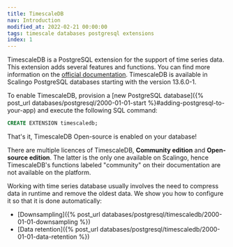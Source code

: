 ```yaml
---
title: TimescaleDB
nav: Introduction
modified_at: 2022-02-21 00:00:00
tags: timescale databases postgresql extensions
index: 1
---
```


TimescaleDB is a PostgreSQL extension for the support of time series data.
This extension adds several features and functions. You can find more information
on the [official documentation](https://docs.timescale.com/api/latest). TimescaleDB is available in Scalingo PostgreSQL databases starting with the version 13.6.0-1.

To enable TimescaleDB, provision a [new PostgreSQL database]({% post_url databases/postgresql/2000-01-01-start %}#adding-postgresql-to-your-app) and execute the following SQL command:

```sql
CREATE EXTENSION timescaledb;
```

That's it, TimescaleDB Open-source is enabled on your database!

There are multiple licences of TimescaleDB, __Community edition__ and
__Open-source edition__. The latter is the only one available on Scalingo, hence
TimescaleDB's functions labeled "community" on their documentation
are not available on the platform.

Working with time series database usually involves the need to compress data
in runtime and remove the oldest data. We show you how to configure it
so that it is done automatically:
* [Downsampling]({% post_url databases/postgresql/timescaledb/2000-01-01-downsampling %})
* [Data retention]({% post_url databases/postgresql/timescaledb/2000-01-01-data-retention %})
